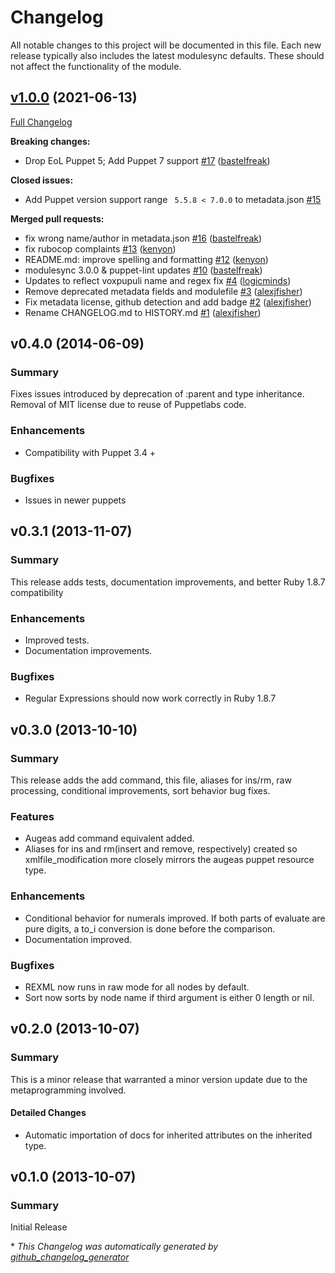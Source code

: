 # Changelog

All notable changes to this project will be documented in this file.
Each new release typically also includes the latest modulesync defaults.
These should not affect the functionality of the module.

## [v1.0.0](https://github.com/voxpupuli/puppet-xmlfile/tree/v1.0.0) (2021-06-13)

[Full Changelog](https://github.com/voxpupuli/puppet-xmlfile/compare/v0.4.0...v1.0.0)

**Breaking changes:**

- Drop EoL Puppet 5; Add Puppet 7 support [\#17](https://github.com/voxpupuli/puppet-xmlfile/pull/17) ([bastelfreak](https://github.com/bastelfreak))

**Closed issues:**

- Add Puppet version support range ` 5.5.8 < 7.0.0` to metadata.json [\#15](https://github.com/voxpupuli/puppet-xmlfile/issues/15)

**Merged pull requests:**

- fix wrong name/author in metadata.json [\#16](https://github.com/voxpupuli/puppet-xmlfile/pull/16) ([bastelfreak](https://github.com/bastelfreak))
- fix rubocop complaints [\#13](https://github.com/voxpupuli/puppet-xmlfile/pull/13) ([kenyon](https://github.com/kenyon))
- README.md: improve spelling and formatting [\#12](https://github.com/voxpupuli/puppet-xmlfile/pull/12) ([kenyon](https://github.com/kenyon))
- modulesync 3.0.0 & puppet-lint updates [\#10](https://github.com/voxpupuli/puppet-xmlfile/pull/10) ([bastelfreak](https://github.com/bastelfreak))
- Updates to reflect voxpupuli name and regex fix [\#4](https://github.com/voxpupuli/puppet-xmlfile/pull/4) ([logicminds](https://github.com/logicminds))
- Remove deprecated metadata fields and modulefile [\#3](https://github.com/voxpupuli/puppet-xmlfile/pull/3) ([alexjfisher](https://github.com/alexjfisher))
- Fix metadata license, github detection and add badge [\#2](https://github.com/voxpupuli/puppet-xmlfile/pull/2) ([alexjfisher](https://github.com/alexjfisher))
- Rename CHANGELOG.md to HISTORY.md [\#1](https://github.com/voxpupuli/puppet-xmlfile/pull/1) ([alexjfisher](https://github.com/alexjfisher))

## v0.4.0 (2014-06-09)

### Summary
Fixes issues introduced by deprecation of :parent and type inheritance.
Removal of MIT license due to reuse of Puppetlabs code.

### Enhancements
- Compatibility with Puppet 3.4 +

### Bugfixes
- Issues in newer puppets

## v0.3.1 (2013-11-07)

### Summary
This release adds tests, documentation improvements, and better Ruby 1.8.7 compatibility

### Enhancements
- Improved tests.
- Documentation improvements.

### Bugfixes
- Regular Expressions should now work correctly in Ruby 1.8.7

## v0.3.0 (2013-10-10)

### Summary
This release adds the add command, this file, aliases for ins/rm, raw processing, conditional improvements, sort behavior bug fixes.

### Features
- Augeas add command equivalent added.
- Aliases for ins and rm(insert and remove, respectively) created so xmlfile_modification more closely mirrors the augeas puppet resource type.

### Enhancements
- Conditional behavior for numerals improved.  If both parts of evaluate are pure digits, a to_i conversion is done before the comparison.
- Documentation improved.

### Bugfixes
- REXML now runs in raw mode for all nodes by default.
- Sort now sorts by node name if third argument is either 0 length or nil.

## v0.2.0 (2013-10-07)

### Summary
This is a minor release that warranted a minor version update due to the metaprogramming involved.

#### Detailed Changes
- Automatic importation of docs for inherited attributes on the inherited type.

## v0.1.0 (2013-10-07)

### Summary
Initial Release


\* *This Changelog was automatically generated by [github_changelog_generator](https://github.com/github-changelog-generator/github-changelog-generator)*
